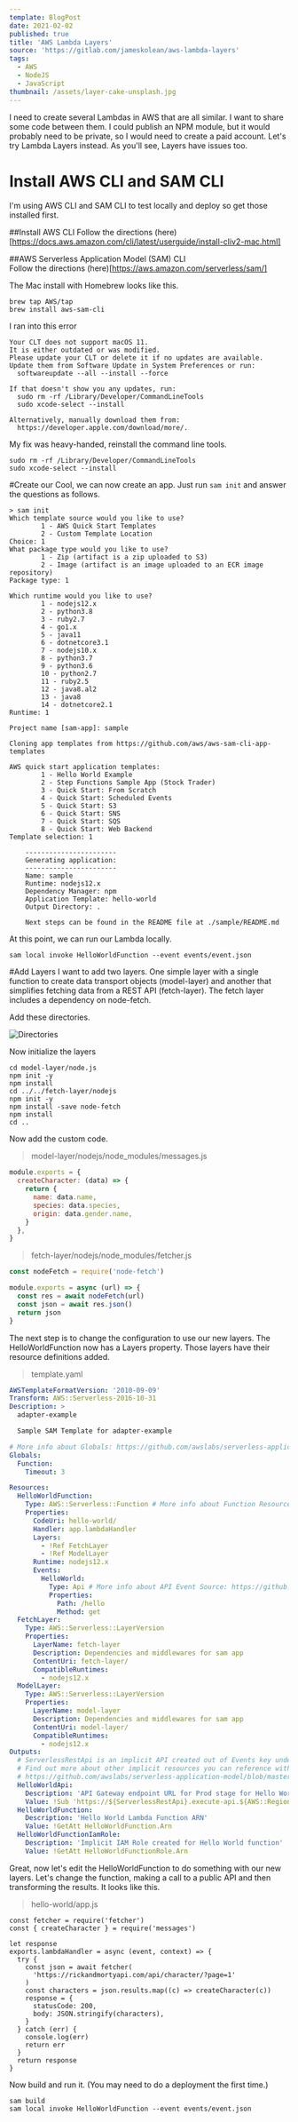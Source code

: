 ```yaml
---
template: BlogPost
date: 2021-02-02
published: true
title: 'AWS Lambda Layers'
source: 'https://gitlab.com/jameskolean/aws-lambda-layers'
tags:
  - AWS
  - NodeJS
  - JavaScript
thumbnail: /assets/layer-cake-unsplash.jpg
---
```


I need to create several Lambdas in AWS that are all similar. I want to share some code between them. I could publish an NPM module, but it would probably need to be private, so I would need to create a paid account. Let's try Lambda Layers instead. As you'll see, Layers have issues too.

# Install AWS CLI and SAM CLI

I'm using AWS CLI and SAM CLI to test locally and deploy so get those installed first.

##Install AWS CLI
Follow the directions (here)[https://docs.aws.amazon.com/cli/latest/userguide/install-cliv2-mac.html]

##AWS Serverless Application Model (SAM) CLI  
Follow the directions (here)[https://aws.amazon.com/serverless/sam/]

The Mac install with Homebrew looks like this.

```shell
brew tap AWS/tap
brew install aws-sam-cli
```

I ran into this error

```shell
Your CLT does not support macOS 11.
It is either outdated or was modified.
Please update your CLT or delete it if no updates are available.
Update them from Software Update in System Preferences or run:
  softwareupdate --all --install --force

If that doesn't show you any updates, run:
  sudo rm -rf /Library/Developer/CommandLineTools
  sudo xcode-select --install

Alternatively, manually download them from:
  https://developer.apple.com/download/more/.
```

My fix was heavy-handed, reinstall the command line tools.

```shell
sudo rm -rf /Library/Developer/CommandLineTools
sudo xcode-select --install
```

#Create our
Cool, we can now create an app. Just run `sam init` and answer the questions as follows.

```shell
> sam init
Which template source would you like to use?
        1 - AWS Quick Start Templates
        2 - Custom Template Location
Choice: 1
What package type would you like to use?
        1 - Zip (artifact is a zip uploaded to S3)
        2 - Image (artifact is an image uploaded to an ECR image repository)
Package type: 1

Which runtime would you like to use?
        1 - nodejs12.x
        2 - python3.8
        3 - ruby2.7
        4 - go1.x
        5 - java11
        6 - dotnetcore3.1
        7 - nodejs10.x
        8 - python3.7
        9 - python3.6
        10 - python2.7
        11 - ruby2.5
        12 - java8.al2
        13 - java8
        14 - dotnetcore2.1
Runtime: 1

Project name [sam-app]: sample

Cloning app templates from https://github.com/aws/aws-sam-cli-app-templates

AWS quick start application templates:
        1 - Hello World Example
        2 - Step Functions Sample App (Stock Trader)
        3 - Quick Start: From Scratch
        4 - Quick Start: Scheduled Events
        5 - Quick Start: S3
        6 - Quick Start: SNS
        7 - Quick Start: SQS
        8 - Quick Start: Web Backend
Template selection: 1

    -----------------------
    Generating application:
    -----------------------
    Name: sample
    Runtime: nodejs12.x
    Dependency Manager: npm
    Application Template: hello-world
    Output Directory: .

    Next steps can be found in the README file at ./sample/README.md
```

At this point, we can run our Lambda locally.

```shell
sam local invoke HelloWorldFunction --event events/event.json
```

#Add Layers
I want to add two layers. One simple layer with a single function to create data transport objects (model-layer) and another that simplifies fetching data from a REST API (fetch-layer). The fetch layer includes a dependency on node-fetch.

Add these directories.

![Directories](/assets/aws-lambda-layers/layer-directory.png)

Now initialize the layers

```shell
cd model-layer/node.js
npm init -y
npm install
cd ../../fetch-layer/nodejs
npm init -y
npm install -save node-fetch
npm install
cd ..
```

Now add the custom code.

> model-layer/nodejs/node_modules/messages.js

```javascript
module.exports = {
  createCharacter: (data) => {
    return {
      name: data.name,
      species: data.species,
      origin: data.gender.name,
    }
  },
}
```

> fetch-layer/nodejs/node_modules/fetcher.js

```javascript
const nodeFetch = require('node-fetch')

module.exports = async (url) => {
  const res = await nodeFetch(url)
  const json = await res.json()
  return json
}
```

The next step is to change the configuration to use our new layers. The HelloWorldFunction now has a Layers property. Those layers have their resource definitions added.

> template.yaml

```yaml
AWSTemplateFormatVersion: '2010-09-09'
Transform: AWS::Serverless-2016-10-31
Description: >
  adapter-example

  Sample SAM Template for adapter-example

# More info about Globals: https://github.com/awslabs/serverless-application-model/blob/master/docs/globals.rst
Globals:
  Function:
    Timeout: 3

Resources:
  HelloWorldFunction:
    Type: AWS::Serverless::Function # More info about Function Resource: https://github.com/awslabs/serverless-application-model/blob/master/versions/2016-10-31.md#awsserverlessfunction
    Properties:
      CodeUri: hello-world/
      Handler: app.lambdaHandler
      Layers:
        - !Ref FetchLayer
        - !Ref ModelLayer
      Runtime: nodejs12.x
      Events:
        HelloWorld:
          Type: Api # More info about API Event Source: https://github.com/awslabs/serverless-application-model/blob/master/versions/2016-10-31.md#api
          Properties:
            Path: /hello
            Method: get
  FetchLayer:
    Type: AWS::Serverless::LayerVersion
    Properties:
      LayerName: fetch-layer
      Description: Dependencies and middlewares for sam app
      ContentUri: fetch-layer/
      CompatibleRuntimes:
        - nodejs12.x
  ModelLayer:
    Type: AWS::Serverless::LayerVersion
    Properties:
      LayerName: model-layer
      Description: Dependencies and middlewares for sam app
      ContentUri: model-layer/
      CompatibleRuntimes:
        - nodejs12.x
Outputs:
  # ServerlessRestApi is an implicit API created out of Events key under Serverless::Function
  # Find out more about other implicit resources you can reference within SAM
  # https://github.com/awslabs/serverless-application-model/blob/master/docs/internals/generated_resources.rst#api
  HelloWorldApi:
    Description: 'API Gateway endpoint URL for Prod stage for Hello World function'
    Value: !Sub 'https://${ServerlessRestApi}.execute-api.${AWS::Region}.amazonaws.com/Prod/hello/'
  HelloWorldFunction:
    Description: 'Hello World Lambda Function ARN'
    Value: !GetAtt HelloWorldFunction.Arn
  HelloWorldFunctionIamRole:
    Description: 'Implicit IAM Role created for Hello World function'
    Value: !GetAtt HelloWorldFunctionRole.Arn
```

Great, now let's edit the HelloWorldFunction to do something with our new layers. Let's change the function, making a call to a public API and then transforming the results. It looks like this.

> hello-world/app.js

```javascipt
const fetcher = require('fetcher')
const { createCharacter } = require('messages')

let response
exports.lambdaHandler = async (event, context) => {
  try {
    const json = await fetcher(
      'https://rickandmortyapi.com/api/character/?page=1'
    )
    const characters = json.results.map((c) => createCharacter(c))
    response = {
      statusCode: 200,
      body: JSON.stringify(characters),
    }
  } catch (err) {
    console.log(err)
    return err
  }
  return response
}
```

Now build and run it. (You may need to do a deployment the first time.)

```shell
sam build
sam local invoke HelloWorldFunction --event events/event.json
```
